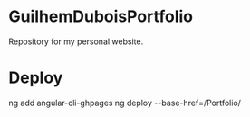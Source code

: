 # GuilhemDuboisPortfolio
Repository for my personal website.

# Deploy
ng add angular-cli-ghpages
ng deploy --base-href=/Portfolio/

<!--ng build --base-href="Portfolio"-->
